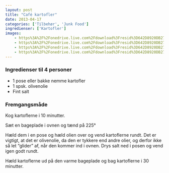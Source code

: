 ```yaml
---
layout: post
title: "Café kartofler"
date: 2013-04-17
categories: ['Tilbehør', 'Junk Food']
ingredienser: ['Kartofler']
images:
    - https%3A%2F%2Fonedrive.live.com%2Fdownload%3Fresid%3D642D8920DB2784EE!177624
    - https%3A%2F%2Fonedrive.live.com%2Fdownload%3Fresid%3D642D8920DB2784EE!125947
    - https%3A%2F%2Fonedrive.live.com%2Fdownload%3Fresid%3D642D8920DB2784EE!125950
    - https%3A%2F%2Fonedrive.live.com%2Fdownload%3Fresid%3D642D8920DB2784EE!125949
---
```


### Ingredienser til 4 personer
-   1 pose eller bakke nemme kartofler
-   1 spsk. olivenolie
-   Fint salt

### Fremgangsmåde
Kog kartoflerne i 10 minutter.

Sæt en bageplade i ovnen og tænd på 225&deg;

Hæld dem i en pose og hæld olien over og vend kartoflerne rundt. Det er vigtigt, at det er olivenolie, da den er tykkere end andre olier, og derfor ikke så let “glider” af, når den kommer ind i ovnen. Drys salt ned i posen og vend igen godt rundt.

Hæld kartoflerne ud på den varme bageplade og bag kartoflerne i 30 minutter.

